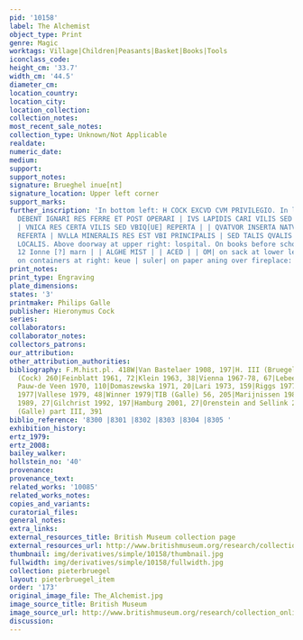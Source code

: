 ```yaml
---
pid: '10158'
label: The Alchemist
object_type: Print
genre: Magic
worktags: Village|Children|Peasants|Basket|Books|Tools
iconclass_code:
height_cm: '33.7'
width_cm: '44.5'
diameter_cm:
location_country:
location_city:
location_collection:
collection_notes:
most_recent_sale_notes:
collection_type: Unknown/Not Applicable
realdate:
numeric_date:
medium:
support:
support_notes:
signature: Brueghel inue[nt]
signature_location: Upper left corner
support_marks:
further_inscription: 'In bottom left: H COCK EXCVD CVM PRIVILEGIO. In lower margin:
  DEBENT IGNARI RES FERRE ET POST OPERARI | IVS LAPIDIS CARI VILIS SED DENIQ[UE] RARI
  | VNICA RES CERTA VILIS SED VBIQ[UE] REPERTA | | QVATVOR INSERTA NATVRIS IN NVBE
  REFERTA | NVLLA MINERALIS RES EST VBI PRINCIPALIS | SED TALIS QVALIS REPERITVR VBIQ[UE]
  LOCALIS. Above doorway at upper right: lospital. On books before scholar on right:
  12 Ionne [?] marn | | ALGHE MIST | | ACED | | OM| on sack at lower left: Drogery|
  on containers at right: keue | suler| on paper aning over fireplace: cm misero'
print_notes:
print_type: Engraving
plate_dimensions:
states: '3'
printmaker: Philips Galle
publisher: Hieronymus Cock
series:
collaborators:
collaborator_notes:
collectors_patrons:
our_attribution:
other_attribution_authorities:
bibliography: F.M.hist.pl. 418W|Van Bastelaer 1908, 197|H. III (Bruegel) 197|H. IV
  (Cock) 260|Feinblatt 1961, 72|Klein 1963, 38|Vienna 1967-78, 67|Lebeer 1969, 27|De
  Pauw-de Veen 1970, 110|Domaszewska 1971, 20|Lari 1973, 159|Riggs 1977, 33|Dreyer
  1977|Vallese 1979, 48|Winner 1979|TIB (Galle) 56, 205|Marijnissen 1988, pp. 103-08|Tokyo
  1989, 27|Gilchrist 1992, 197|Hamburg 2001, 27|Orenstein and Sellink 2001, 61|NHD
  (Galle) part III, 391
biblio_reference: '8300 |8301 |8302 |8303 |8304 |8305 '
exhibition_history:
ertz_1979:
ertz_2008:
bailey_walker:
hollstein_no: '40'
provenance:
provenance_text:
related_works: '10085'
related_works_notes:
copies_and_variants:
curatorial_files:
general_notes:
extra_links:
external_resources_title: British Museum collection page
external_resources_url: http://www.britishmuseum.org/research/collection_online/collection_object_details.aspx
thumbnail: img/derivatives/simple/10158/thumbnail.jpg
fullwidth: img/derivatives/simple/10158/fullwidth.jpg
collection: pieterbruegel
layout: pieterbruegel_item
order: '173'
original_image_file: The_Alchemist.jpg
image_source_title: British Museum
image_source_url: http://www.britishmuseum.org/research/collection_online/collection_object_details/collection_image_gallery.aspx
discussion:
---
```

